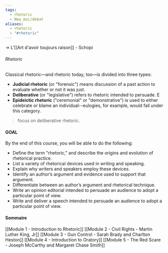 ```yaml
---
tags:
  - rhetoric
  - New_moi/debat
aliases:
  - rhetoric
  - "#rhetoric"
---
```

-> L'[[Art d'avoir toujours raison]] - Schopi

###### Rhetoric
  Classical rhetoric—and rhetoric today, too—is divided into three types:  
- **Judicial rhetoric**  (or "forensic") means discussion of a past action to evaluate whether or not it was just.
- **Deliberative** (or "legislative") refers to rhetoric intended to persuade. E
- **Epideictic rhetoric** ("ceremonial" or "demonstrative") is used to either celebrate or blame an individual--eulogies, for example, would fall under this category.

> focus on deliberative rhetoric.



#### GOAL
By the end of this course, you will be able to do the following:
- Define the term "rhetoric," and describe the origins and evolution of rhetorical practice.
- List a variety of rhetorical devices used in writing and speaking.    
- Explain why writers and speakers employ these devices.
- Identify an author’s argument and evidence used to support that argument.
- Differentiate between an author’s argument and rhetorical technique.
- Write an opinion editorial intended to persuade an audience to adopt a particular point of view.
- Write and deliver a speech intended to persuade an audience to adopt a particular point of view.


#### Sommaire
[[Module 1 -  Introduction to Rhetoric]]
[[Module 2 - Civil Rights - Martin Luther King, Jr]]
[[Module 3 - Gun Control - Sarah Brady and Charlton Heston]]
[[Module 4 - Introduction to Oratory]]
[[Module 5 - The Red Scare - Joseph McCarthy and Margaret Chase Smith]]
